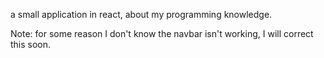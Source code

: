 a small application in react, about my programming knowledge.

Note: for some reason I don't know the navbar isn't working, I will correct this soon.
